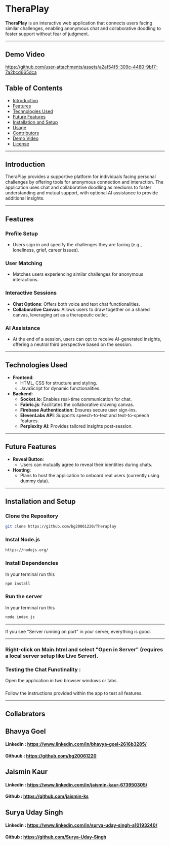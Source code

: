 # TheraPlay

**TheraPlay** is an interactive web application that connects users facing similar challenges, enabling anonymous chat and collaborative doodling to foster support without fear of judgment.

---
## Demo Video
https://github.com/user-attachments/assets/a2af54f5-309c-4480-9bf7-7a2bcd665dca
## Table of Contents

- [Introduction](#introduction)
- [Features](#features)
- [Technologies Used](#technologies-used)
- [Future Features](#future-features)
- [Installation and Setup](#installation-and-setup)
- [Usage](#usage)
- [Contributors](#contributors)
- [Demo Video](#demo-video)
- [License](#license)

---

## Introduction

TheraPlay provides a supportive platform for individuals facing personal challenges by offering tools for anonymous connection and interaction. The application uses chat and collaborative doodling as mediums to foster understanding and mutual support, with optional AI assistance to provide additional insights.

---

## Features

### Profile Setup

- Users sign in and specify the challenges they are facing (e.g., loneliness, grief, career issues).

### User Matching

- Matches users experiencing similar challenges for anonymous interactions.

### Interactive Sessions

- **Chat Options**: Offers both voice and text chat functionalities.
- **Collaborative Canvas**: Allows users to draw together on a shared canvas, leveraging art as a therapeutic outlet.

### AI Assistance

- At the end of a session, users can opt to receive AI-generated insights, offering a neutral third perspective based on the session.

---

## Technologies Used

- **Frontend**:
  - HTML, CSS for structure and styling.
  - JavaScript for dynamic functionalities.
- **Backend**:
  - **Socket.io**: Enables real-time communication for chat.
  - **Fabric.js**: Facilitates the collaborative drawing canvas.
  - **Firebase Authentication**: Ensures secure user sign-ins.
  - **ElevenLabs API**: Supports speech-to-text and text-to-speech features.
  - **Perplexity AI**: Provides tailored insights post-session.

---

## Future Features

- **Reveal Button**:
  - Users can mutually agree to reveal their identities during chats.
- **Hosting**:
  - Plans to host the application to onboard real users (currently using dummy data).

---

## Installation and Setup

### Clone the Repository

```bash
git clone https://github.com/bg20061220/Theraplay

```

### Instal Node.js

```bash
https://nodejs.org/
```

### Install Dependencies

In your terminal run this

```bash
npm install
```

### Run the server

In your terminal run this

```bash
node index.js
```

---

If you see "Server running on port" in your server, everything is good.

---

### Right-click on Main.html and select "Open in Server" (requires a local server setup like Live Server).

### Testing the Chat Functinality :

Open the application in two browser windows or tabs.

###

Follow the instructions provided within the app to test all features.

---

## Collabrators

## Bhavya Goel

#### Linkedin : https://www.linkedin.com/in/bhavya-goel-2616b3285/

#### Githuub : https://github.com/bg20061220

## Jaismin Kaur

#### Linkedin : https://www.linkedin.com/in/jaismin-kaur-673950305/

#### Github : https://github.com/jaismin-ks

## Surya Uday Singh

#### Linkedin : https://www.linkedin.com/in/surya-uday-singh-a10193240/

#### Github : https://github.com/Surya-Uday-Singh




